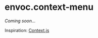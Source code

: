 # envoc.context-menu

_Coming soon..._

Inspiration: [Context.js](https://github.com/jakiestfu/Context.js/tree/master)